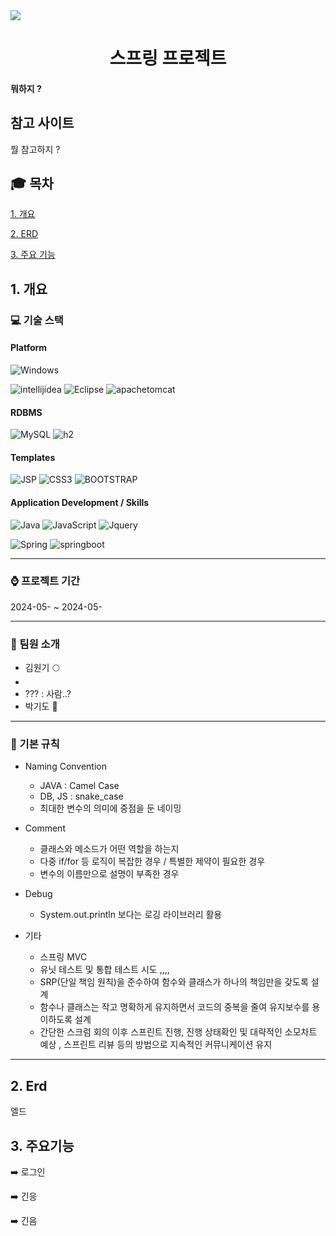 <img src="https://img.shields.io/badge/github-181717?style=for-the-badge&logo=github&logoColor=white">

<div align="center">
  <h1>스프링 프로젝트</h1>
</div>


#### 뭐하지 ?

## 참고 사이트
뭘 참고하지 ?


## :mortar_board: 목차
[1. 개요](#1-개요)

[2. ERD](#2-erd)

[3. 주요 기능](#3-주요기능)


## 1. 개요
### :computer: 기술 스택
#### Platform
![Windows](https://img.shields.io/badge/Windows-0078D6?style=for-the-badge&logo=windows&logoColor=white)

![intellijidea](https://img.shields.io/badge/intellijidea-0078D6.svg?style=for-the-badge&logo=intellijidea&logoColor=black)
![Eclipse](https://img.shields.io/badge/Eclipse-0078D6.svg?style=for-the-badge&logo=Eclipse&logoColor=purple)
![apachetomcat](https://img.shields.io/badge/tomcat-0078D6.svg?style=for-the-badge&logo=apachetomcat&logoColor=yellow)
#### RDBMS
![MySQL](https://img.shields.io/badge/mysql-0078D6.svg?style=for-the-badge&logo=mysql&logoColor=white)
![h2](https://img.shields.io/badge/H2-0078D6.svg?style=for-the-badge&logo=postgresql&logoColor=white)
#### Templates
![JSP](https://img.shields.io/badge/JSP-0078D6.svg?style=for-the-badge&logo=Laravel&logoColor=white)
![CSS3](https://img.shields.io/badge/css3-0078D6.svg?style=for-the-badge&logo=css3&logoColor=white)
 ![BOOTSTRAP](https://img.shields.io/badge/Bootstrap-0078D6?style=for-the-badge&logo=bootstrap&logoColor=#7952B3)
#### Application Development / Skills
![Java](https://img.shields.io/badge/Java-0078D6?style=for-the-badge&logo=openjdk&logoColor=white)
![JavaScript](https://img.shields.io/badge/javascript-0078D6.svg?style=for-the-badge&logo=javascript&logoColor=%23F7DF1E)
 ![Jquery](https://img.shields.io/badge/jQuery-0078D6?style=for-the-badge&logo=jquery&logoColor=white)

 
![Spring](https://img.shields.io/badge/spring-%236DB33F.svg?style=for-the-badge&logo=spring&logoColor=white)
![springboot](https://img.shields.io/badge/springboot-%236DB33F.svg?style=for-the-badge&logo=springboot&logoColor=white)

 
<hr>

 ### :watch: 프로젝트 기간
 2024-05- ~ 2024-05-
 
<hr>

### :busts_in_silhouette: 팀원 소개
- 김원기  :full_moon:
- 
- ??? : 사람..?
- 박기도  :monkey:

<hr>

### :flags: 기본 규칙
- Naming Convention
  - JAVA : Camel Case
  - DB, JS : snake_case
  - 최대한 변수의 의미에 중점을 둔 네이밍
    
- Comment
  - 클래스와 메소드가 어떤 역할을 하는지
  - 다중 if/for 등 로직이 복잡한 경우 / 특별한 제약이 필요한 경우
  - 변수의 이름만으로 설명이 부족한 경우
 
- Debug
  - System.out.println 보다는 로깅 라이브러리 활용
 
- 기타
  - 스프링 MVC
  - 유닛 테스트 및 통합 테스트 시도 ,,,,
  - SRP(단일 책임 원칙)을 준수하여 함수와 클래스가 하나의 책임만을 갖도록 설계
  - 함수나 클래스는 작고 명확하게 유지하면서 코드의 중복을 줄여 유지보수를 용이하도록 설계
  -  간단한 스크럼 회의 이후 스프린트 진행, 진행 상태확인 및 대략적인 소모차트 예상 , 스프린트 리뷰 등의 방법으로 지속적인 커뮤니케이션 유지
 
<hr>
    
## 2. Erd
엘드


## 3. 주요기능
:arrow_right: 로그인 


:arrow_right: 긴응

:arrow_right: 긴음







